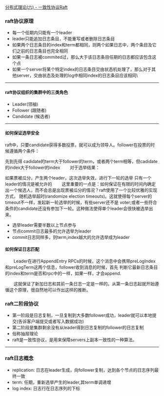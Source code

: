[分布式理论(六) - 一致性协议Raft](https://juejin.im/post/5b2664e2f265da59584d8c90)

### raft协议原理
- 每一个任期内只能有一个leader
- leader只能追加日志条目，不能重写或者删除日志条目
- 如果两个日志条目的index和term都相同，则两个如果日志中，两个条目及它们之前的日志条目也完全相同
- 如果一条日志被commited过，那么大于该日志条目任期的日志都应该包含这个点
- 如果一个server将某个特定index的日志条目交由状态机处理了，那么对于其他server，交由状态及处理的log中相同index的日志条目应该相同\
---
#### raft协议组织的集群中的三类角色
- Leader(领袖)
- Follower (跟随者)
- Candidate (候选者)
---
#### 如何保证选举安全
raft中，只要candidate获得多数投票，就可以成为领导人。follower在投票的时候遵循两个条件：

先到先得
cadidate的term大于follower的term，或者两个term相等，但cadidate的index大于follower的index
　　对于选举结果：

如果票被瓜分，产生两个leader，这次选举失效，进行下一轮的选举
只有一个leader的情况是被允许的
　　这里重要的一点是：如何保证在有限的时间内确定出一个候选人，而不会总是出现票被瓜分的情况？raft使用了一个比较优雅的实现方式，
随机选举超时(randomize election timeouts)。这就使得每个server的timeout不一样，发起新一轮选举的时候，有些server还不是
voter;或者一些符合条件的candidate还没有参加下一轮。这种做法使得单个leader会很快被选举出来。
- 选举leader需要半数以上节点参与
- 节点commit日志最多的允许选举为leader
- commit日志同样多，则term,index越大的允许选举成为leader

#### 如何保证日志匹配
　　Leader在进行AppendEntry RPCs的时候，这个消息中会携带preLogIndex和preLogTerm这两个信息，follower收到消息的时候，首先
判断它最新日志条目的index和term是否和rpc中的一样，如果一样，才会append.

　　这就保证了新加日志和其前一条日志一定是一样的。从第一条日志起就开始遵循这个原理，很自然地可以作出这样的推断。

### raft二阶段协议
- 第一阶段是日志复制，一旦复制到大多数follower成功，leader就可以本地提交(告诉客户端提交或者写入数据成功)
- 第二阶段是集群剩余没有从leader得到日志复制的follower的日志复制
- 俗称抽屉理论
- raft是一致性协议，是用来保障servers上副本一致性的一种算法。
---
### raft日志概念
- replication: 日志在leader生成，向follower复制，达到各个节点的日志序列最终一致
- term: 任期，重新选举产生的leader,其term单调递增
- log index: 日志行在日志序列的下标